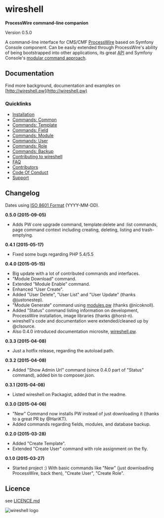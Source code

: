 # wireshell
**ProcessWire command-line companion**

Version 0.5.0

A command-line interface for CMS/CMF [ProcessWire](https://processwire.com) based on Symfony Console component.
Can be easily extended through ProcessWire's ability of being bootstrapped into other applications, its great [API](https://processwire.com/api/) and
Symfony Console's [modular command approach](http://symfony.com/doc/current/components/console/introduction%20%20%20%20%20%20.html).

## Documentation

Find more background, documentation and examples on [http://wireshell.pw](http://wireshell.pw)

### Quicklinks

* [Installation](http://wireshell.pw/#installation)
* [Commands: Common](http://wireshell.pw/#common)
* [Commands: Template](http://wireshell.pw/#template)
* [Commands: Field](http://wireshell.pw/#field)
* [Commands: Module](http://wireshell.pw/#module)
* [Commands: User](http://wireshell.pw/#user)
* [Commands: Role](http://wireshell.pw/#role)
* [Commands: Backup](http://wireshell.pw/#backup)
* [Contributing to wireshell](http://wireshell.pw/#contributing)
* [FAQ](http://wireshell.pw/#faq)
* [Contributors](http://wireshell.pw/#contributors)
* [Code Of Conduct](http://wireshell.pw/#code-of-conduct)
* [Support](http://wireshell.pw/#support)

## Changelog 
Dates using [ISO 8601 Format](http://www.iso.org/iso/iso8601) (YYYY-MM-DD).

**0.5.0  (2015-09-05)** 
  - Adds PW core upgrade command, template:delete and :list commands, page command context including creating, deleting, listing and trash-emptying.
                  
**0.4.1 (2015-05-17)** 
 - Fixed some bugs regarding PHP 5.4/5.5
 
**0.4.0 (2015-05-15)** 
- Big update with a lot of contributed commands and interfaces. 
- "Module Download" command.
- Extended "Module Enable" command.
- Enhanced "User Create". 
- Added "User Delete", "User List" and "User Update" (thanks @justonestep). 
- "Module Generate" command using <a href="http://modules.pw">modules.pw</a> (thanks @nicoknoll). 
- Added "Status" command listing information on development, ProcessWire installation, image libraries (thanks
                  @horst-n).
- wireshell's code and documentation were extended/cleaned up by @clsource. 
- Also 0.4.0 introduced documentation microsite, [wireshell.pw](http://wireshell.pw).

**0.3.3 (2015-04-08)**
- Just a hotfix release, regarding the autoload path.

**0.3.2 (2015-04-08)** 
- Added "Show Admin Url" command (since 0.4.0 part of "Status" command), added bin to composer.json.

**0.3.1 (2015-04-08)** 
- Listed wireshell on Packagist, added that in the readme.

**0.3.0 (2015-04-06)** 
- "New" Command now installs PW instead of just downloading it (thanks to a great PR by @HariKT). 
- Added commands regarding fields, modules, and database backup.

**0.2.0 (2015-03-28)** 
- Added "Create Template".
- Extended "Create User" command with role assignment on the fly.

**0.1.0 (2015-03-27)** 
- Started project :) With basic commands like "New" (just downloading ProcessWire, back then), "Create User", "Create Role".

## Licence

see [LICENCE.md](/LICENCE.md)

![wireshell logo](http://wireshell.pw/logo.png)




